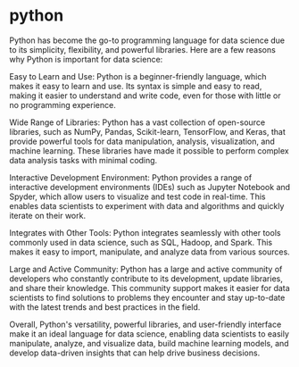# python
Python has become the go-to programming language for data science due to its simplicity, flexibility, and powerful libraries. Here are a few reasons why Python is important for data science:

Easy to Learn and Use: Python is a beginner-friendly language, which makes it easy to learn and use. Its syntax is simple and easy to read, making it easier to understand and write code, even for those with little or no programming experience.

Wide Range of Libraries: Python has a vast collection of open-source libraries, such as NumPy, Pandas, Scikit-learn, TensorFlow, and Keras, that provide powerful tools for data manipulation, analysis, visualization, and machine learning. These libraries have made it possible to perform complex data analysis tasks with minimal coding.

Interactive Development Environment: Python provides a range of interactive development environments (IDEs) such as Jupyter Notebook and Spyder, which allow users to visualize and test code in real-time. This enables data scientists to experiment with data and algorithms and quickly iterate on their work.

Integrates with Other Tools: Python integrates seamlessly with other tools commonly used in data science, such as SQL, Hadoop, and Spark. This makes it easy to import, manipulate, and analyze data from various sources.

Large and Active Community: Python has a large and active community of developers who constantly contribute to its development, update libraries, and share their knowledge. This community support makes it easier for data scientists to find solutions to problems they encounter and stay up-to-date with the latest trends and best practices in the field.

Overall, Python's versatility, powerful libraries, and user-friendly interface make it an ideal language for data science, enabling data scientists to easily manipulate, analyze, and visualize data, build machine learning models, and develop data-driven insights that can help drive business decisions.


